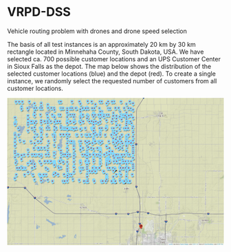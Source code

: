 # VRPD-DSS
 Vehicle routing problem with drones and drone speed selection

The basis of all test instances is an approximately 20 km by 30 km rectangle located in Minnehaha County, South Dakota, USA. We have selected ca. 700 possible customer locations and an UPS Customer Center in Sioux Falls as the depot. The map below shows the distribution of the selected customer locations (blue) and the depot (red). To create a single instance, we randomly select the requested number of customers from all customer locations.

![location map](Images/LocationMap.png)
